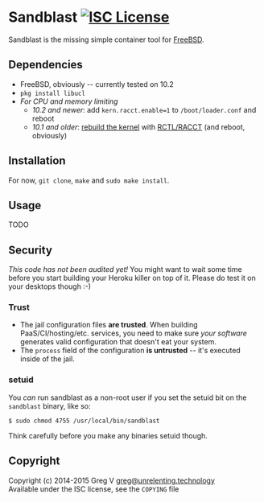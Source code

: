 # Sandblast [![ISC License](https://img.shields.io/badge/license-ISC-red.svg?style=flat)](https://tldrlegal.com/license/-isc-license)

Sandblast is the missing simple container tool for [FreeBSD].

[FreeBSD]: https://www.FreeBSD.org

## Dependencies

- FreeBSD, obviously -- currently tested on 10.2
- `pkg install libucl`
- *For CPU and memory limiting*
  - *10.2 and newer*: add `kern.racct.enable=1` to `/boot/loader.conf` and reboot
  - *10.1 and older*: [rebuild the kernel](https://www.freebsd.org/doc/en_US.ISO8859-1/books/handbook/kernelconfig-building.html) with [RCTL/RACCT](https://wiki.freebsd.org/Hierarchical_Resource_Limits) (and reboot, obviously)

## Installation

For now, `git clone`, `make` and `sudo make install`.

## Usage

TODO

## Security

*This code has not been audited yet!*
You might want to wait some time before you start building your Heroku killer on top of it.
Please do test it on your desktops though :-)

### Trust

- The jail configuration files **are trusted**.
  When building PaaS/CI/hosting/etc. services, you need to make sure *your software* generates valid configuration that doesn't eat your system.
- The `process` field of the configuration **is untrusted** -- it's executed inside of the jail.

### setuid

You *can* run sandblast as a non-root user if you set the setuid bit on the `sandblast` binary, like so:

```shell
$ sudo chmod 4755 /usr/local/bin/sandblast
```

Think carefully before you make any binaries setuid though.

## Copyright

Copyright (c) 2014-2015 Greg V <greg@unrelenting.technology>  
Available under the ISC license, see the `COPYING` file
